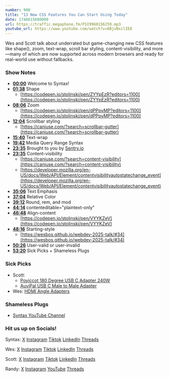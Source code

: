 ```yaml
---
number: 900
title: "13 New CSS Features You Can Start Using Today"
date: 1746615600000
url: https://traffic.megaphone.fm/FSI9960156259.mp3
youtube_url: https://www.youtube.com/watch?v=6BjvBxilIE8
---
```


Wes and Scott talk about underrated but game-changing new CSS features like shape(), zoom, text-wrap, scroll bar styling, content-visibility, and more—many of which are now supported across modern browsers and ready for real-world use without fallbacks.

### Show Notes

* **[00:00](#t=00:00)** Welcome to Syntax!
* **[01:38](#t=01:38)** Shape  
  - [https://codepen.io/stolinski/pen/ZYYpEzR?editors=1100](https://codepen.io/stolinski/pen/ZYYpEzR?editors=1100)
* **[08:06](#t=08:06)** Zoom  
  - [https://codepen.io/stolinski/pen/dPPpyMP?editors=1100](https://codepen.io/stolinski/pen/dPPpyMP?editors=1100)
* **[12:04](#t=12:04)** Scrollbar styling  
  - [https://caniuse.com/?search=scrollbar-gutter](https://caniuse.com/?search=scrollbar-gutter)
* **[15:40](#t=15:40)** Text-wrap
* **[19:42](#t=19:42)** Media Query Range Syntax 
* **[23:35](#t=23:35)** Brought to you by [Sentry.io](https://sentry.io/syntax)
* **[23:35](#t=23:35)** Content-visibility  
  - [https://caniuse.com/?search=content-visibility](https://caniuse.com/?search=content-visibility)  
  - [https://developer.mozilla.org/en-US/docs/Web/API/Element/contentvisibilityautostatechange_event](https://developer.mozilla.org/en-US/docs/Web/API/Element/contentvisibilityautostatechange_event)
* **[35:06](#t=35:06)** Text Emphasis
* **[37:04](#t=37:04)** Relative Color
* **[39:12](#t=39:12)** Round, rem, and mod
* **[44:14](#t=44:14)** contenteditable="plaintext-only"
* **[46:48](#t=46:48)** Align-content  
  - [https://codepen.io/stolinski/pen/VYYKZeV](https://codepen.io/stolinski/pen/VYYKZeV)
* **[48:16](#t=48:16)** Starting-style  
  - [https://wesbos.github.io/webdev-2025-talk/#34](https://wesbos.github.io/webdev-2025-talk/#34)
* **[50:26](#t=50:26)** User-valid or user-invalid 
* **[53:20](#t=53:20)** Sick Picks + Shameless Plugs

### Sick Picks

- Scott:
  - [Poyiccot 180 Degree USB C Adapter 240W](https://amzn.to/3EujSIY)
  - [AuviPal USB C Male to Male Adapter](https://amzn.to/3Ru6Gqo)
- Wes: [HDMI Angle Adapters](https://www.aliexpress.us/w/wholesale-hdmi-angle-adapter.html)

### Shameless Plugs

- [Syntax YouTube Channel](https://youtube.com/@syntaxfm)

### Hit us up on Socials!

Syntax: [X](https://twitter.com/syntaxfm) [Instagram](https://www.instagram.com/syntax_fm/) [Tiktok](https://www.tiktok.com/@syntaxfm) [LinkedIn](https://www.linkedin.com/company/96077407/admin/feed/posts/) [Threads](https://www.threads.net/@syntax_fm)

Wes: [X](https://twitter.com/wesbos) [Instagram](https://www.instagram.com/wesbos/) [Tiktok](https://www.tiktok.com/@wesbos) [LinkedIn](https://www.linkedin.com/in/wesbos/) [Threads](https://www.threads.net/@wesbos)

Scott: [X](https://twitter.com/stolinski) [Instagram](https://www.instagram.com/stolinski/) [Tiktok](https://www.tiktok.com/@stolinski) [LinkedIn](https://www.linkedin.com/in/stolinski/) [Threads](https://www.threads.net/@stolinski)

Randy: [X](https://twitter.com/randyrektor) [Instagram](https://www.instagram.com/randyrektor/) [YouTube](https://www.youtube.com/@randyrektor) [Threads](https://www.threads.net/@randyrektor)
